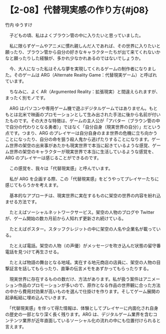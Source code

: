 # 【2-08】代替現実感の作り方{#j08}

<div class="author">竹内 ゆうすけ</div>

　子どもの頃、私はよくブラウン管の中に入りたいと思っていました。

　私に限らずゲームやアニメに慣れ親しんだ人であれば、その世界に入りたいと願ったり、ブラウン管から自分の好きなキャラクターたちが出て来てくれないかなと願ったりした経験が、多かれ少なかれあるのではないでしょうか。

　今、大人になった私はそんな夢を実現してくれるゲームの制作者になりました。そのゲームは ARG（Alternate Reality Game：代替現実ゲーム）と呼ばれています。

　ちなみに、よく AR（Argumented Reality：拡張現実）と間違えられますが、まったく別モノです。

　ARG はパソコンや専用ゲーム機で遊ぶデジタルゲームではありません。もともとは北米で映画のプロモーションとして生み出された手法に後から名前が付いたものです。その大きな特徴は、ゲームの主人公が「アバター（ブラウン管の中で自分の代わりとなる勇者）」ではなく「自分自身（現実世界の自分）」だという点です。つまり、ARG のプレイヤーは自分自身のまま世界の危機に立ち向かうことになったり、自分の命を狙う殺人鬼から逃げたりすることになります。ゲーム世界の架空の出来事があたかも現実世界で本当に起きているような感覚、ゲーム世界の架空のキャラクターが現実世界で本当に生活しているような感覚を、ARG のプレイヤーは感じることができるのです。

　この感覚を、我々は「代替現実感」と呼んでいます。

　私が ARG を企画する際、この「代替現実感」をどうやってプレイヤーたちに感じてもらうかを考えます。

　基本的なアプローチは、現実世界に実在するものに架空の世界の内容を紛れ込ませる方法です。

　たとえばソーシャルネットワークサービス。架空の人物のブログや Twitter が、ゲーム開始の数カ月前から人知れず更新され続けている。

　たとえばポスター。スタッフクレジットの中に架空の人名や企業名が載っている。

　たとえば電話。架空の人物（の声優）がメッセージを吹き込んだ状態の留守番電話を見つけて再生させる。

　たとえば物語の舞台となる地域。実在する地元商店の店員に、架空の人物の目撃証言を話してもらったり、直筆の伝言メモをあずかってもらったりする。

　現実世界に存在するものの数だけ、方法があります。私が扱う案件はアニメーション作品のプロモーションが多いので、原作となる作品の世界観に合った方法の中から費用対効果が高いものを選んで仕掛けを作ります。そしてゲーム展開の起承転結に埋め込んでいきます。

　「代替現実感」を伴って得た情報は、体験としてプレイヤーに内面化され自身の歴史の一部となり深く長く残ります。ARG は、デジタルゲーム業界を含むコンテンツ業界が近年直面しているソーシャル化の流れの中にも位置付けられると言えます。
